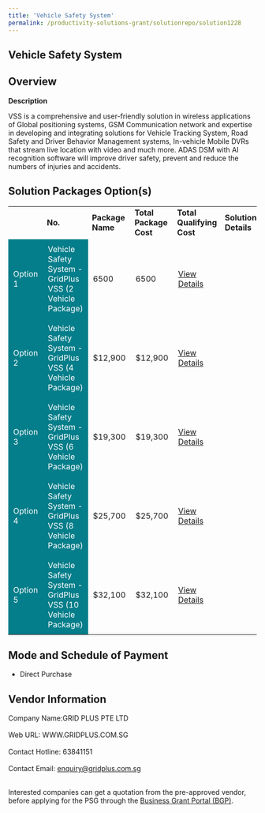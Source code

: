 ```yaml
---
title: 'Vehicle Safety System'
permalink: /productivity-solutions-grant/solutionrepo/solution1228
---
```


## Vehicle Safety System

## Overview

**Description**

VSS is a comprehensive and user-friendly solution in wireless applications of Global positioning systems, GSM Communication network and expertise in developing and integrating solutions for Vehicle Tracking System, Road Safety and Driver Behavior Management systems, In-vehicle Mobile DVRs that stream live location with video and much more. ADAS DSM with AI recognition software will improve driver safety, prevent and reduce the numbers of injuries and accidents.

## Solution Packages Option(s)

<table>
<th>
<td><b>No.</b></td>
<td><b>Package Name</b></td>
<td><b>Total Package Cost</b></td>
<td><b>Total Qualifying Cost</b></td>
<td><b>Solution Details</b></td>
</th>
<tr>
<td style='padding: 10px; background-color: #037E8A; color: #FFFFFF;'>Option 1</td>
<td style='padding: 10px; background-color: #037E8A; color: #FFFFFF;'>Vehicle Safety System - GridPlus VSS (2 Vehicle Package)</td>
<td style='padding: 10px;'>6500</td>
<td style='padding: 10px;'>6500</td>
<td style='padding: 10px;'><a href='https://www.gobusiness.gov.sg/images/psg/Desensitised_Grid_Plus_20200249_Annex_3_Part_1.pdf' target='_blank'>View Details</a></td>
</tr>
<tr>
<td style='padding: 10px; background-color: #037E8A; color: #FFFFFF;'>Option 2</td>
<td style='padding: 10px; background-color: #037E8A; color: #FFFFFF;'>Vehicle Safety System - GridPlus VSS (4 Vehicle Package)</td>
<td style='padding: 10px;'>$12,900</td>
<td style='padding: 10px;'>$12,900</td>
<td style='padding: 10px;'><a href='https://www.gobusiness.gov.sg/images/psg/Desensitised_Grid_Plus_20200249_Annex_3_Part_2.pdf' target='_blank'>View Details</a></td>
</tr>
<tr>
<td style='padding: 10px; background-color: #037E8A; color: #FFFFFF;'>Option 3</td>
<td style='padding: 10px; background-color: #037E8A; color: #FFFFFF;'>Vehicle Safety System - GridPlus VSS (6 Vehicle Package)</td>
<td style='padding: 10px;'>$19,300</td>
<td style='padding: 10px;'>$19,300</td>
<td style='padding: 10px;'><a href='https://www.gobusiness.gov.sg/images/psg/Desensitised_Grid_Plus_20200249_Annex_3_Part_3.pdf' target='_blank'>View Details</a></td>
</tr>
<tr>
<td style='padding: 10px; background-color: #037E8A; color: #FFFFFF;'>Option 4</td>
<td style='padding: 10px; background-color: #037E8A; color: #FFFFFF;'>Vehicle Safety System - GridPlus VSS (8 Vehicle Package)</td>
<td style='padding: 10px;'>$25,700</td>
<td style='padding: 10px;'>$25,700</td>
<td style='padding: 10px;'><a href='https://www.gobusiness.gov.sg/images/psg/Desensitised_Grid_Plus_20200249_Annex_3_Part_4.pdf' target='_blank'>View Details</a></td>
</tr>
<tr>
<td style='padding: 10px; background-color: #037E8A; color: #FFFFFF;'>Option 5</td>
<td style='padding: 10px; background-color: #037E8A; color: #FFFFFF;'>Vehicle Safety System - GridPlus VSS (10 Vehicle Package)</td>
<td style='padding: 10px;'>$32,100</td>
<td style='padding: 10px;'>$32,100</td>
<td style='padding: 10px;'><a href='https://www.gobusiness.gov.sg/images/psg/Desensitised_Grid_Plus_20200249_Annex_3_Part_5.pdf' target='_blank'>View Details</a></td>
</tr>
</table>

## Mode and Schedule of Payment

 - Direct Purchase

## Vendor Information

 Company Name:GRID PLUS PTE LTD <br><br>Web URL: WWW.GRIDPLUS.COM.SG <br><br>Contact Hotline: 63841151 <br><br>Contact Email: enquiry@gridplus.com.sg <br><br>

Interested companies can get a quotation from the pre-approved vendor, before applying for the PSG through the <a href='https://www.businessgrants.gov.sg/' target='_blank' rel='noopener'>Business Grant Portal (BGP)</a>.

<script src="/jquery/resize-tables.js"></script>
